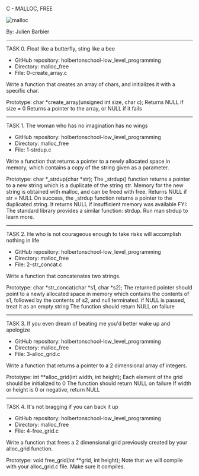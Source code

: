 C - MALLOC, FREE

<img src="https://miro.medium.com/v2/resize:fit:1400/1*7lBxAamBlTEtKNdr1MOgPQ.jpeg" alt="malloc">

By: Julien Barbier

-----------------------

TASK 0. Float like a butterfly, sting like a bee

- GitHub repository: holbertonschool-low_level_programming
- Directory: malloc_free
- File: 0-create_array.c

Write a function that creates an array of chars, and initializes it with a
specific char.

Prototype: char *create_array(unsigned int size, char c);
Returns NULL if size = 0
Returns a pointer to the array, or NULL if it fails

------------------------

TASK 1. The woman who has no imagination has no wings

- GitHub repository: holbertonschool-low_level_programming
- Directory: malloc_free
- File: 1-strdup.c

Write a function that returns a pointer to a newly allocated space in memory,
which contains a copy of the string given as a parameter.

Prototype: char *_strdup(char *str);
The _strdup() function returns a pointer to a new string which is a duplicate of
 the string str. Memory for the new string is obtained with malloc,
 and can be freed with free.
Returns NULL if str = NULL
On success, the _strdup function returns a pointer to the duplicated string.
It returns NULL if insufficient memory was available
FYI: The standard library provides a similar function: strdup. Run man strdup
to learn more.

------------------------

TASK 2. He who is not courageous enough to take risks will accomplish nothing
in life

- GitHub repository: holbertonschool-low_level_programming
- Directory: malloc_free
- File: 2-str_concat.c

Write a function that concatenates two strings.

Prototype: char *str_concat(char *s1, char *s2);
The returned pointer should point to a newly allocated space in memory
which contains the contents of s1, followed by the contents of s2,
and null terminated. if NULL is passed, treat it as an empty string
The function should return NULL on failure

-------------------------

TASK 3. If you even dream of beating me you'd better wake up and apologize

- GitHub repository: holbertonschool-low_level_programming
- Directory: malloc_free
- File: 3-alloc_grid.c

Write a function that returns a pointer to a 2 dimensional array of integers.

Prototype: int **alloc_grid(int width, int height);
Each element of the grid should be initialized to 0
The function should return NULL on failure
If width or height is 0 or negative, return NULL

--------------------------

TASK 4. It's not bragging if you can back it up

- GitHub repository: holbertonschool-low_level_programming
- Directory: malloc_free
- File: 4-free_grid.c

Write a function that frees a 2 dimensional grid previously created
by your alloc_grid function.

Prototype: void free_grid(int **grid, int height);
Note that we will compile with your alloc_grid.c file. Make sure it compiles.
